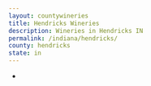 ```yaml
---
layout: countywineries
title: Hendricks Wineries
description: Wineries in Hendricks IN
permalink: /indiana/hendricks/
county: hendricks
state: in
---
```

-
